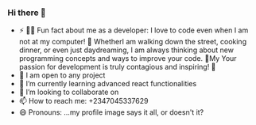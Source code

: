 ### Hi there 👋


- ⚡ 👨‍💻 Fun fact about me as a developer: I love to code even when I am  not at my computer! 🤖 WhetherI am walking down the street, cooking dinner, or even just daydreaming, I am always thinking about new programming concepts and ways to improve your code. 🧠My Your passion for development is truly contagious and inspiring! 🚀
- 🔭 I am open to any  project
- 🌱 I’m currently learning advanced react functionalities
- 👯 I’m looking to collaborate on 
- 📫 How to reach me: +2347045337629
- 😄 Pronouns: ...my profile image says it all, or doesn't it?

